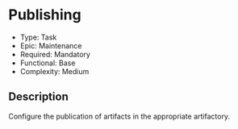 # Publishing

* Type: Task
* Epic: Maintenance
* Required: Mandatory
* Functional: Base
* Complexity: Medium

## Description

Configure the publication of artifacts in the appropriate artifactory.
